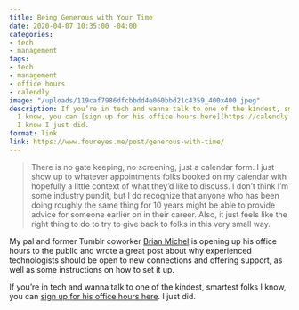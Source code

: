 ```yaml
---
title: Being Generous with Your Time
date: 2020-04-07 10:35:00 -04:00
categories:
- tech
- management
tags:
- tech
- management
- office hours
- calendly
image: "/uploads/119caf7986dfcbbdd4e060bbd21c4359_400x400.jpeg"
description: If you’re in tech and wanna talk to one of the kindest, smartest folks
  I know, you can [sign up for his office hours here](https://calendly.com/brianmichel/open-office-hours).
  I know I just did.
format: link
link: https://www.foureyes.me/post/generous-with-time/
---
```


> There is no gate keeping, no screening, just a calendar form. I just show up to whatever appointments folks booked on my calendar with hopefully a little context of what they’d like to discuss. I don’t think I’m some industry pundit, but I do recognize that anyone who has been doing roughly the same thing for 10 years might be able to provide advice for someone earlier on in their career. Also, it just feels like the right thing to do to try to give back to folks in this very small way.

My pal and former Tumblr coworker [Brian Michel](https://twitter.com/brianmichel) is opening up his office hours to the public and wrote a great post about why experienced technologists should be open to new connections and offering support, as well as some instructions on how to set it up.

If you’re in tech and wanna talk to one of the kindest, smartest folks I know, you can [sign up for his office hours here](https://calendly.com/brianmichel/open-office-hours). I just did.
